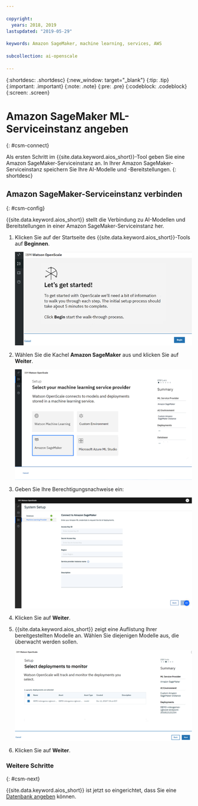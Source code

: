 ```yaml
---

copyright:
  years: 2018, 2019
lastupdated: "2019-05-29"

keywords: Amazon SageMaker, machine learning, services, AWS

subcollection: ai-openscale

---
```


{:shortdesc: .shortdesc}
{:new_window: target="_blank"}
{:tip: .tip}
{:important: .important}
{:note: .note}
{:pre: .pre}
{:codeblock: .codeblock}
{:screen: .screen}

# Amazon SageMaker ML-Serviceinstanz angeben
{: #csm-connect}

Als ersten Schritt im {{site.data.keyword.aios_short}}-Tool geben Sie eine Amazon SageMaker-Serviceinstanz an. In Ihrer Amazon SageMaker-Serviceinstanz speichern Sie Ihre AI-Modelle und -Bereitstellungen.
{: shortdesc}

## Amazon SageMaker-Serviceinstanz verbinden
{: #csm-config}

{{site.data.keyword.aios_short}} stellt die Verbindung zu AI-Modellen und Bereitstellungen in einer Amazon SageMaker-Serviceinstanz her.

1.  Klicken Sie auf der Startseite des {{site.data.keyword.aios_short}}-Tools auf **Beginnen**.

    ![Startseite](images/gs-config-start.png)

1.  Wählen Sie die Kachel **Amazon SageMaker** aus und klicken Sie auf **Weiter**.

    ![Amazon SageMaker-Service auswählen](images/connect-sage.png)

1.  Geben Sie Ihre Berechtigungsnachweise ein:

    ![Berechtigungsnachweise für Amazon SageMaker-Service eingeben](images/connect-sage-cred.png)

1.  Klicken Sie auf **Weiter**.

1.  {{site.data.keyword.aios_short}} zeigt eine Auflistung Ihrer bereitgestellten Modelle an. Wählen Sie diejenigen Modelle aus, die überwacht werden sollen.

    ![In Amazon SageMaker bereitgestellte Modelle auswählen](images/connect-sage-deploys.png)

1.  Klicken Sie auf **Weiter**.

### Weitere Schritte
{: #csm-next}

{{site.data.keyword.aios_short}} ist jetzt so eingerichtet, dass Sie eine [Datenbank angeben](/docs/services/ai-openscale?topic=ai-openscale-connect-db) können.
